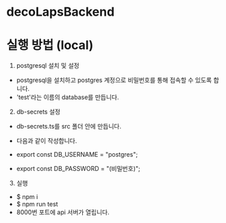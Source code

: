 # decoLapsBackend

# 실행 방법 (local)

1. postgresql 설치 및 설정

- postgresql을 설치하고 postgres 계정으로 비밀번호를 통해 접속할 수 있도록 합니다.
- 'test'라는 이름의 database를 만듭니다.

2. db-secrets 설정

- db-secrets.ts를 src 폴더 안에 만듭니다.
- 다음과 같이 작성합니다.

- export const DB_USERNAME = "postgres";
- export const DB_PASSWORD = "(비밀번호)";

3. 실행

- $ npm i
- $ npm run test
- 8000번 포트에 api 서버가 열립니다.
